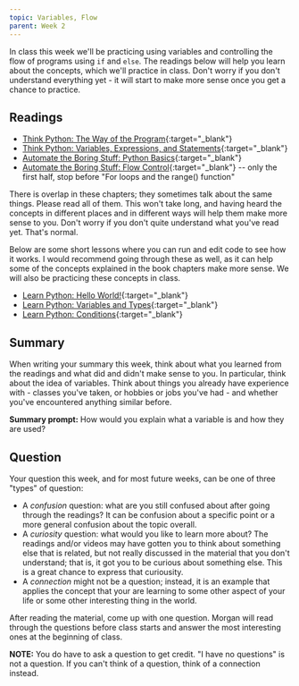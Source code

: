 ```yaml
---
topic: Variables, Flow
parent: Week 2
---
```


In class this week we'll be practicing using variables and controlling the flow of programs using `if` and `else`. The readings below will help you learn about the concepts, which we'll practice in class. Don't worry if you don't understand everything yet - it will start to make more sense once you get a chance to practice.

## Readings

* [Think Python: The Way of the Program](http://greenteapress.com/thinkpython2/html/thinkpython2002.html){:target="_blank"}
* [Think Python: Variables, Expressions, and Statements](http://greenteapress.com/thinkpython2/html/thinkpython2003.html){:target="_blank"}
* [Automate the Boring Stuff: Python Basics](https://automatetheboringstuff.com/chapter1/){:target="_blank"}
* [Automate the Boring Stuff: Flow Control](https://automatetheboringstuff.com/chapter2/){:target="_blank"} -- only the first half, stop before "For loops and the range() function"

There is overlap in these chapters; they sometimes talk about the same things. Please read all of them. This won't take long, and having heard the concepts in different places and in different ways will help them make more sense to you. Don't worry if you don't quite understand what you've read yet. That's normal.

Below are some short lessons where you can run and edit code to see how it works. I would recommend going through these as well, as it can help some of the concepts explained in the book chapters make more sense. We will also be practicing these concepts in class.

* [Learn Python: Hello World!](https://www.learnpython.org/en/Hello%2C_World%21){:target="_blank"}
* [Learn Python: Variables and Types](https://www.learnpython.org/en/Variables_and_Types){:target="_blank"}
* [Learn Python: Conditions](https://www.learnpython.org/en/Conditions){:target="_blank"}

## Summary

When writing your summary this week, think about what you learned from the readings and what did and didn't make sense to you. In particular, think about the idea of variables. Think about things you already have experience with - classes you've taken, or hobbies or jobs you've had - and whether you've encountered anything similar before.

**Summary prompt:** How would you explain what a variable is and how they are used?

## Question

Your question this week, and for most future weeks, can be one of three "types" of question:

* A *confusion* question: what are you still confused about after going through the readings? It can be confusion about a specific point or a more general confusion about the topic overall.
* A *curiosity* question: what would you like to learn more about? The readings and/or videos may have gotten you to think about something else that is related, but not really discussed in the material that you don't understand; that is, it got you to be curious about something else. This is a great chance to express that curiousity.  
* A *connection* might not be a question; instead, it is an example that applies the concept that your are learning to some other aspect of your life or some other interesting thing in the world. 

After reading the material, come up with one question. Morgan will read through the questions before class starts and answer the most interesting ones at the beginning of class.

**NOTE:** You do have to ask a question to get credit. "I have no questions" is not a question. If you can't think of a question, think of a connection instead.


